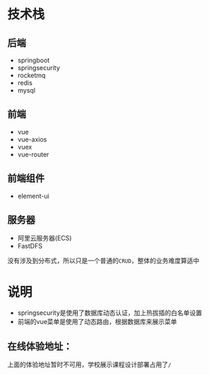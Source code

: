 # 技术栈

## 后端

+ springboot
+ springsecurity
+ rocketmq
+ redis
+ mysql

## 前端

+ vue
+ vue-axios
+ vuex
+ vue-router

## 前端组件

+ element-ui

## 服务器

+ 阿里云服务器(ECS)
+ FastDFS

没有涉及到分布式，所以只是一个普通的`CRUD`，整体的业务难度算适中

# 说明

+ springsecurity是使用了数据库动态认证，加上热拔插的白名单设置
+ 前端的vue菜单是使用了动态路由，根据数据库来展示菜单

## 在线体验地址：

> [101.200.127.234/index.html]:101.200.127.234/index.html

上面的体验地址暂时不可用，学校展示课程设计部署占用了`/`